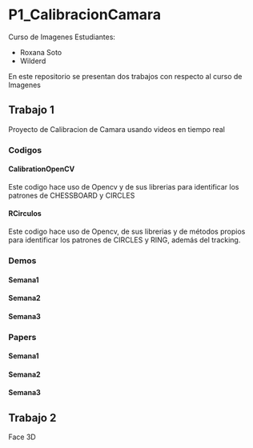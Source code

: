 # P1_CalibracionCamara
Curso de Imagenes 
Estudiantes:
- Roxana Soto
- Wilderd

En este repositorio se presentan dos trabajos con respecto al curso de Imagenes  
## Trabajo 1
Proyecto de Calibracion de Camara usando videos en tiempo real  
### Codigos
#### CalibrationOpenCV
Este codigo hace uso de Opencv y de sus librerias para identificar los patrones de CHESSBOARD y CIRCLES
#### RCirculos
Este codigo hace uso de Opencv, de sus librerias y de métodos propios para identificar los patrones de CIRCLES y RING, además del tracking.

### Demos
#### Semana1
#### Semana2
#### Semana3

### Papers
#### Semana1
#### Semana2
#### Semana3

## Trabajo 2
Face 3D
